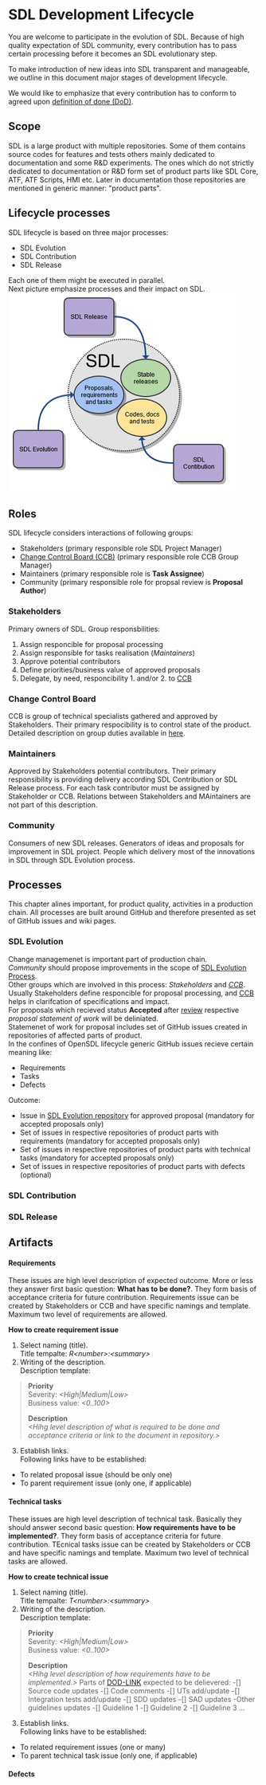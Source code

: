 # **SDL Development Lifecycle**

You are welcome to participate in the evolution of SDL.
Because of high quality expectation of SDL community, every contribution has to pass certain processing before it becomes an SDL evolutionary step.

To make introduction of new ideas into SDL transparent and manageable, we outline in this document major stages of development lifecycle.

We would like to emphasize that every contribution has to conform to agreed upon [definition of done (DoD)][DOD-LINK].

## **Scope**

SDL is a large product with multiple repositories.
Some of them contains source codes for features and tests others mainly dedicated to documentation and some R&D experiments.
The ones which do not strictly dedicated to documentation or R&D form set of product parts like SDL Core, ATF, ATF Scripts, HMI etc.
Later in documentation those repositories are mentioned in generic manner: "product parts".

## **Lifecycle processes**

SDL lifecycle is based on three major processes:
- SDL Evolution
- SDL Contribution
- SDL Release

Each one of them might be executed in parallel. <br>
Next picture emphasize processes and their impact on SDL. <br>
![Lifecycle processes](assets/lifecycle.png "Lifecycle processes")

## **Roles**

SDL lifecycle considers interactions of following groups:

- Stakeholders (primary responsible role SDL Project Manager)
- [Change Control Board (CCB)][CCB-LINK] (primary responsible role CCB Group Manager)
- Maintainers (primary responsible role is **Task Assignee**)
- Community (primary responsible role for propsal review is **Proposal Author**)

### Stakeholders

Primary owners of SDL.
Group responsbilities:
1. Assign responcible for proposal processing
2. Assign responsible for tasks realisation (*Maintainers*)
3. Approve potential contributors
4. Define priorities/business value of approved proposals
5. Delegate, by need, responcibility 1. and/or 2. to [CCB][CCB-LINK]

### Change Control Board

CCB is group of technical specialists gathered and approved by Stakeholders.
Their primary respocibility is to control state of the product.
Detailed description on group duties available in [here][CCB-LINK].

### Maintainers

Approved by Stakeholders potential contributors.
Their primary responsibility is providing delivery according SDL Contribution or SDL Release process.
For each task contributor must be assigned by Stakeholder or CCB.
Relations between Stakeholders and MAintainers are not part of this description.

### Community

Consumers of new SDL releases.
Generators of ideas and proposals for improvement in SDL project.
People which delivery most of the innovations in SDL through SDL Evolution process.

## **Processes**

This chapter alines important, for product quality, activities in a production chain.
All processes are built around GitHub and therefore presented as set of GitHub issues and wiki pages.

### SDL Evolution

Change managemenet is important part of production chain.<br>
*Community* should propose improvements in the scope of [SDL Evolution Process][SDL-EP-LINK].<br>
Other groups which are involved in this process: *Stakeholders* and *[CCB][CCB-LINK]*.<br>
Usually Stakeholders define responcible for proposal processing, and [CCB][CCB-LINK] helps in clarifcation of specifications and impact.<br>
For proposals which recieved status **Accepted** after [review][SDL-EP-LINK] respective *proposal statement of work* will be deliniated.<br>
Statemenet of work for proposal includes set of GitHub issues created in repositories of affected parts of product.<br>
In the confines of OpenSDL lifecycle generic GitHub issues recieve certain meaning like:<br>
- Requirements
- Tasks
- Defects

Outcome: 
- Issue in [SDL Evolution repository][SDL-EP-LINK] for approved proposal (mandatory for accepted proposals only)
- Set of issues in respective repositories of product parts with requirements (mandatory for accepted proposals only)
- Set of issues in respective repositories of product parts with technical tasks (mandatory for accepted proposals only)
- Set of issues in respective repositories of product parts with defects (optional)

### SDL Contribution


### SDL Release



## **Artifacts**




#### Requirements
These issues are high level description of expected outcome.
More or less they answer first basic question: **What has to be done?**.
They form basis of acceptance criteria for future contribution.
Requirements issue can be created by Stakeholders or CCB and have specific namings and template.
Maximum two level of requirements are allowed.

**How to create requirement issue**
1. Select naming (title).<br>
Title tempalte: *R\<number\>:\<summary\>*<br>
2. Writing of the description.<br>
Description template:<br>
> **Priority**<br>
> Severity: *\<High|Medium|Low\>*<br>
> Business value: *\<0..100\>*
> 
> **Description**<br>
> *\<Hihg level description of what is required to be done and acceptance criteria or link to the document in repository.\>*
3. Establish links.<br>
Following links have to be established:<br>
- To related proposal issue (should be only one)
- To parent requirement issue (only one, if applicable)

#### Technical tasks
These issues are high level description of technical task.
Basically they should answer second basic question: **How requirements have to be implemented?**.
They form basis of acceptance criteria for future contribution.
TEcnical tasks issue can be created by Stakeholders or CCB and have specific namings and template.
Maximum two level of technical tasks are allowed.

**How to create technical issue**
1. Select naming (title).<br>
Title tempalte: *T\<number\>:\<summary\>*<br>
2. Writing of the description.<br>
Description template:<br>
> **Priority**<br>
> Severity: *\<High|Medium|Low\>*<br>
> Business value: *\<0..100\>*
> 
> **Description**<br>
> *\<Hihg level description of how requirements have to be implemented.\>*
> Parts of [DOD-LINK] expected to be delievered:
> -[] Source code updates
> -[] Code comments
> -[] UTs add/update
> -[] Integration tests add/update
> -[] SDD updates
> -[] SAD updates
> -Other guidelines updates
> -[] Guideline 1
> -[] Guideline 2
> -[] Guideline 3
...

3. Establish links.<br>
Following links have to be established:<br>
- To related requirement issues (one or many)
- To parent technical task issue (only one, if applicable)


#### Defects


[SDL-EP-LINK]: https://github.com/smartdevicelink/sdl_evolution/blob/master/process.md "SDL Evolution"
[DOD-LINK]: DefinitionOfDone.md "Definition Of Done"
[CCB-LINK]: ChangeControlBoard.md "Change Control Board"
